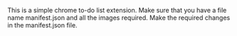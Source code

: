 This is a simple chrome to-do list extension.
Make sure that you have a file name manifest.json and all the images required. Make the required changes in the manifest.json file.